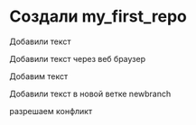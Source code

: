 ﻿# Создали my_first_repo

Добавили текст

Добавили текст через веб браузер


Добавим текст 

Добавили текст в новой ветке newbranch

разрешаем конфликт

